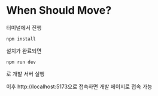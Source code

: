 # When Should Move?

터미널에서 진행
```
npm install
```
설치가 완료되면

```
npm run dev
```
로 개발 서버 실행

이후 http://localhost:5173으로 접속하면 개발 페이지로 접속 가능